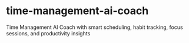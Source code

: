 # time-management-ai-coach
Time Management AI Coach with smart scheduling, habit tracking, focus sessions, and productivity insights
